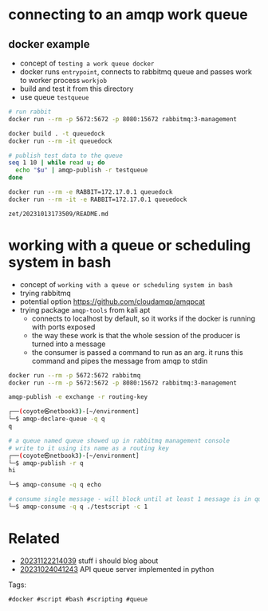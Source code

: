 # connecting to an amqp work queue

## docker example

- concept of `testing a work queue docker`
- docker runs `entrypoint`, connects to rabbitmq queue and passes work to worker process `workjob`
- build and test it from this directory
- use queue `testqueue`

```bash
# run rabbit
docker run --rm -p 5672:5672 -p 8080:15672 rabbitmq:3-management

docker build . -t queuedock
docker run --rm -it queuedock

# publish test data to the queue
seq 1 10 | while read u; do
  echo "$u" | amqp-publish -r testqueue
done

docker run --rm -e RABBIT=172.17.0.1 queuedock
docker run --rm -it -e RABBIT=172.17.0.1 queuedock
```

` zet/20231013173509/README.md `

# working with a queue or scheduling system in bash

- concept of `working with a queue or scheduling system in bash`
- trying rabbitmq
- potential option https://github.com/cloudamqp/amqpcat
- trying package `amqp-tools` from kali apt
  - connects to localhost by default, so it works if the docker is running with ports exposed
  - the way these work is that the whole session of the producer is turned into a message
  - the consumer is passed a command to run as an arg. it runs this command and pipes the message from amqp to stdin

```bash
docker run --rm -p 5672:5672 rabbitmq
docker run --rm -p 5672:5672 -p 8080:15672 rabbitmq:3-management

amqp-publish -e exchange -r routing-key

┌──(coyote㉿netbook3)-[~/environment]
└─$ amqp-declare-queue -q q
q

# a queue named queue showed up in rabbitmq management console
# write to it using its name as a routing key
┌──(coyote㉿netbook3)-[~/environment]
└─$ amqp-publish -r q
hi

└─$ amqp-consume -q q echo

# consume single message - will block until at least 1 message is in queue
└─$ amqp-consume -q q ./testscript -c 1
```


# Related

- [20231122214039](/zet/20231122214039/README.md) stuff i should blog about
- [20231024041243](/zet/20231024041243/README.md) API queue server implemented in python

Tags:

    #docker #script #bash #scripting #queue
